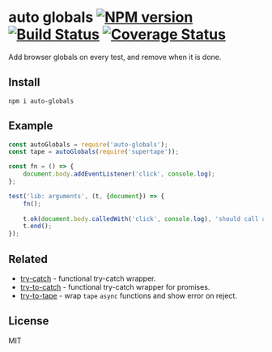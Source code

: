 # auto globals [![NPM version][NPMIMGURL]][NPMURL] [![Build Status][BuildStatusIMGURL]][BuildStatusURL] [![Coverage Status][CoverageIMGURL]][CoverageURL]

[NPMURL]: https://npmjs.org/package/auto-globals "npm"
[NPMIMGURL]: https://img.shields.io/npm/v/auto-globals.svg?style=flat&longCache=true
[BuildStatusURL]: https://github.com/coderaiser/auto-globals/actions?query=workflow%3A%22Node+CI%22 "Build Status"
[BuildStatusIMGURL]: https://github.com/coderaiser/auto-globals/workflows/Node%20CI/badge.svg
[CoverageURL]: https://coveralls.io/github/coderaiser/auto-globals?branch=master
[CoverageIMGURL]: https://coveralls.io/repos/coderaiser/auto-globals/badge.svg?branch=master&service=github

Add browser globals on every test, and remove when it is done.

## Install

```
npm i auto-globals
```

## Example

```js
const autoGlobals = require('auto-globals');
const tape = autoGlobals(require('supertape'));

const fn = () => {
    document.body.addEventListener('click', console.log);
};

test('lib: arguments', (t, {document}) => {
    fn();
    
    t.ok(document.body.calledWith('click', console.log), 'should call addEventListener');
    t.end();
});
```

## Related

- [try-catch](https://github.com/coderaiser/try-catch "TryCatch") - functional try-catch wrapper.
- [try-to-catch](https://github.com/coderaiser/try-to-catch "TryToCatch") - functional try-catch wrapper for promises.
- [try-to-tape](https://github.com/coderaiser/try-to-tape "try-to-tape") - wrap `tape` `async` functions and show error on reject.

## License

MIT
